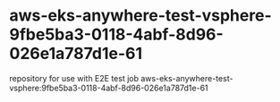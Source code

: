 # aws-eks-anywhere-test-vsphere-9fbe5ba3-0118-4abf-8d96-026e1a787d1e-61
repository for use with E2E test job aws-eks-anywhere-test-vsphere:9fbe5ba3-0118-4abf-8d96-026e1a787d1e-61
